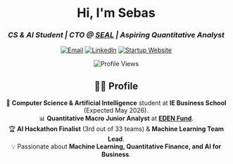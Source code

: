 <div align="center">

# **Hi, I'm Sebas**  

### *CS & AI Student | CTO @ [SEAL](https://seal-iota.vercel.app/) | Aspiring Quantitative Analyst*  

[![Email](https://img.shields.io/badge/Email-D14836?style=for-the-badge&logo=gmail&logoColor=white)](mailto:sebastianperillaespinosa@gmail.com) [![LinkedIn](https://img.shields.io/badge/LinkedIn-0077B5?style=for-the-badge&logo=linkedin&logoColor=white)](https://www.linkedin.com/in/sebastianperilla/) [![Startup Website](https://img.shields.io/badge/Startup%20Website-000000?style=for-the-badge&logo=googlechrome&logoColor=white)]([https://sealautofill.com](https://seal-iota.vercel.app/))  

![Profile Views](https://komarev.com/ghpvc/?username=sebastianperilla&style=for-the-badge)

</div>
<div align="center">
  
## 👨‍💻 Profile  

🚀 **Computer Science & Artificial Intelligence** student at **IE Business School** (Expected May 2026).  
📊 **Quantitative Macro Junior Analyst** at **[EDEN Fund](https://www.ie.edu/eden-fund/)**.  
🏆 **AI Hackathon Finalist** (3rd out of 33 teams) & **Machine Learning Team Lead**.  
💡 Passionate about **Machine Learning, Quantitative Finance, and AI for Business**.  

</div>
